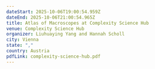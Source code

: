 ```yaml
---
dateStart: 2025-10-06T19:00:54.959Z
dateEnd: 2025-10-06T21:00:54.965Z
title: Atlas of Macroscopes at Complexity Science Hub
venue: Complexity Science Hub
organizer: Liuhuaying Yang and Hannah Scholl
city: Vienna
state: ","
country: Austria
pdfLink: complexity-science-hub.pdf
---
```

